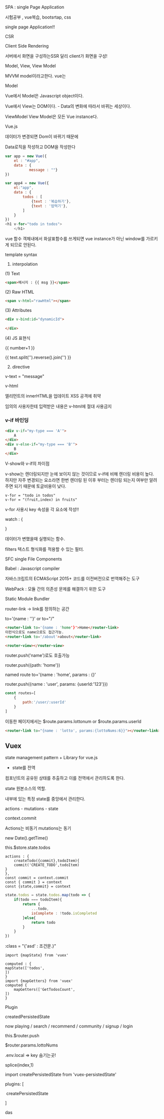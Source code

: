 SPA : single Page Application

시험공부 , vue복습, bootsrtap, css



single page Application!!

CSR

Client Side Rendering

서버에서 화면을 구성하는SSR 달리 client가 화면을 구성!



Model, View, View Model 

MVVM model이라고한다. vue는

Model

Vue에서 Model은 Javascript object이다.

Vue에서 View는 DOM이다. - Data의 변화에 따라서 바뀌는 세상이다.

ViewModel View Model은 모든 Vue instance다.

Vue.js 

데이터가 변경되면 Dom이 바뀌기 때문에

Data로직을 작성하고 DOM을 작성한다

```js
var app = new Vue({
    el : "#app",
    data : {
           message : ""}
})
```

```js
var app4 = new Vue({
    el:"app",
    data : {
        todos : [
            {text : '복습하기'},
            {text : '밥먹기'},
        ]
    }
})
<h1 v-for="todo in todos">
    </h1>
```

vue 함수 객체내에서 화살표함수를 쓰게되면 vue instance가 아닌 window를 가르키게 되므로 안된다.

template syntax

1. interpolation

(1) Text

```html
<span>메시지 : {{ msg }}</span>
```

(2) Raw HTML

```html
<span v-html="rawHtml"></span>
```

(3) Attributes

```html
<div v-bind:id="dynamicId">
    
</div>
```



(4) JS 표현식

{{ number+1 }}

{{ text.split('').reverse().join('') }}

2. directive

v-text = "message"

v-html 

엘리먼트의 innerHTML을 업데이트 XSS 공격에 취약

임의의 사용자한테 입력받은 내용은 v-html에 절대 사용금지

### v-if 바인딩

```html
<div v-if="my-type === 'A'">
    A
</div>
<div v-else-if="my-type === 'B'">
    B
</div>
```

V-show와 v-if의 차이점

v-show는 렌더링되지만 눈에 보이지 않는 것이므로 v-if에 비해 렌더링 비용이 높다. 하지만 자주 변경되는 요소라면 한번 렌더링 된 이후 부터는 렌더링 되는지 여부만 알려주면 되기 때문에 토글비용이 낮다.

```vue
v-for = "todo in todos"
v-for = "(fruit,index) in fruits"
```

v-for 사용시 key 속성을 각 요소에 작성!!

watch : {

}

데이터가 변했을때 실행되는 함수.

filters 텍스트 형식화를 적용할 수 있는 필터.

SFC single File Components

Babel : Javascript compiler

자바스크립트의 ECMAScript 2015+ 코드를 이전버전으로 번역해주는 도구

WebPack : 모듈 간의 의존성 문제를 해결하기 위한 도구

Static Module Bundler

router-link -> link를 정의하는 공간

to='{name : ''}' or to="/"

```html
<router-link to='{name : 'home'}'>Home</router-link>
이런식으로도 name으로도 접근가능.
<router-link to='/about'>about</router-link>

<router-view></router-view>
```

router.push('name')로도 호출가능 

router.push({path: 'home'})

named route to='{name : 'home', params : {}'

router.push({name : 'user', params: {userId:'123'}})

```js
const routes=[
    {
        path:'/user/:userId'
    }
]
```

이동한 페이지에서는 $route.params.lottonum or $route.params.userId

```html
<router-link to="{name : 'lotto', params:{lottoNums:6}}"></router-link>
```

## Vuex

state management pattern + Library for vue.js

- state를 전역

컴포넌트의 공유된 상태를 추출하고 이를 전역에서 관리하도록 한다.

state 원본소스의 역할.	

내부에 있는 특정 state를 중앙에서 관리한다.

actions - mutations - state

context.commit

Actions는 비동기 mutations는 동기

new Date().getTime()

this.$store.state.todos

```vue
actions : {
	createTodo({commit},todoItem){
	commit('CREATE_TODO',todoItem)
}
},
const commit = context.commit
const { commit } = context
const {state,commit} = context
```

```js
state.todos = state.todos.map(todo => {
    if(todo === todoItem){
        return {
            ...todo,
            isComplete : !todo.isCompleted
        }else{
            return todo
        }
    }
})
```

:class = "{'asd' : 조건문.}"

```vue
import {mapState} from 'vuex'

computed : {
mapState(['todos',
])
}
import {mapGetters} from 'vuex'
computed {
	mapGetters(['GetTodosCount',
])
}
```

Plugin

createdPersistedState

now playing / search / recommend / community / signup / login

this.$router.push

$router.params.lottoNums

.env.local => key 숨기는곳!

splice(index,1)

import createPersistedState from 'vuex-persistedState'

plugins: [

​	createPersistedState

]

das
